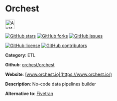 
# Orchest 

<a href="https://www.orchest.io/"><img src="https://icons.duckduckgo.com/ip3/www.orchest.io.ico" alt="Avatar" width="30" height="30" /></a>

[![GitHub stars](https://img.shields.io/github/stars/orchest/orchest.svg?style=social&label=Star&maxAge=2592000)](https://GitHub.com/orchest/orchest/stargazers/) [![GitHub forks](https://img.shields.io/github/forks/orchest/orchest.svg?style=social&label=Fork&maxAge=2592000)](https://GitHub.com/orchest/orchest/network/) [![GitHub issues](https://img.shields.io/github/issues/orchest/orchest.svg)](https://GitHub.com/Norchest/orchest/issues/)

[![GitHub license](https://img.shields.io/github/license/orchest/orchest.svg)](https://github.com/orchest/orchest/blob/master/LICENSE) [![GitHub contributors](https://img.shields.io/github/contributors/orchest/orchest.svg)](https://GitHub.com/orchest/orchest/graphs/contributors/) 

**Category**: ETL

**Github**: [orchest/orchest](https://github.com/orchest/orchest)

**Website**: [www.orchest.io](https://www.orchest.io/)

**Description**:
No-code data pipelines builder

**Alternative to**: [Fivetran](https://fivetran.com/)
